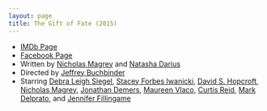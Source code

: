 ```yaml
---
layout: page
title: The Gift of Fate (2015)
---
```


 * [IMDb Page]
 * [Facebook Page]
 * Written by [Nicholas Magrey] and [Natasha Darius]
 * Directed by [Jeffrey Buchbinder]
 * Starring [Debra Leigh Siegel], [Stacey Forbes Iwanicki], [David S. Hopcroft], [Nicholas Magrey], [Jonathan Demers], [Maureen Vlaco], [Curtis Reid], [Mark Delprato], and [Jennifer Fillingame]

  [IMDb Page]: http://www.imdb.com/title/tt4694700/
  [Facebook Page]: https://www.facebook.com/TheGiftOfFate
  [Curtis Reid]: http://www.imdb.com/name/nm4840208/
  [David S. Hopcroft]: http://www.imdb.com/name/nm6705254/
  [Debra Leigh Siegel]: http://www.imdb.com/name/nm6562106/
  [Jeffrey Buchbinder]: http://www.imdb.com/name/nm5283658/
  [Jennifer Fillingame]: http://www.imdb.com/name/nm5350945/
  [Jonathan Demers]: http://www.imdb.com/name/nm6562104/
  [Mark Delprato]: http://www.imdb.com/name/nm5140474/
  [Maureen Vlaco]: http://www.imdb.com/name/nm4941340/
  [Natasha Darius]: http://www.imdb.com/name/nm5720821/
  [Nicholas Magrey]: http://www.imdb.com/name/nm3895408/
  [Stacey Forbes Iwanicki]: http://www.imdb.com/name/nm4072891/

